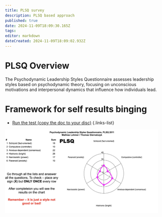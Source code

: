 ```yaml
---
title: PLSQ survey
description: PLSQ based approach
published: true
date: 2024-11-09T18:09:30.165Z
tags: 
editor: markdown
dateCreated: 2024-11-09T18:09:02.932Z
---
```


# PLSQ Overview
The Psychodynamic Leadership Styles Questionnaire assesses leadership styles based on psychodynamic theory, focusing on unconscious motivations and interpersonal dynamics that influence how individuals lead. 

# Framework for self results binging
- [Run the test (copy the doc to your disc)](https://docs.google.com/spreadsheets/d/1J6unczuKD083DvoPcNeSw8TbMhjG0qXnqUaP4Jjane8/edit?usp=sharing)
{.links-list}

![plsq_test.jpeg](/plsq_test.jpeg)